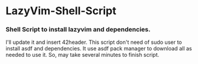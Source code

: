 # LazyVim-Shell-Script

### Shell Script to install lazyvim and dependencies.

I'll update it and insert 42header.
This script don't need of sudo user to install asdf and dependencies.
It use asdf pack manager to download all as needed to use it. So, may take several minutes to finish script.
